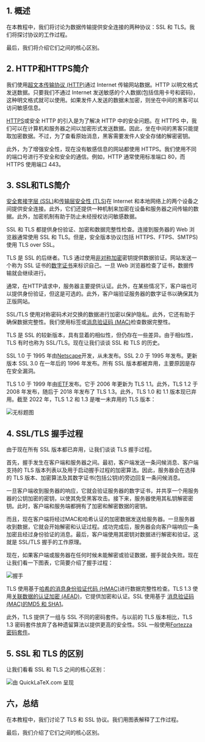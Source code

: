 ## 1. 概述

在本教程中，我们将讨论为数据传输提供安全连接的两种协议：SSL 和 TLS。我们将探讨协议的工作过程。

最后，我们将介绍它们之间的核心区别。

## 2. HTTP和HTTPS简介

我们使用[超文本传输协议 (HTTP)](https://www.baeldung.com/cs/popular-network-protocols)通过 Internet 传输网站数据。HTTP 以明文格式发送数据。只要我们不通过 Internet 发送敏感的个人数据(包括信用卡号和密码)，这种明文格式就可以使用。如果发件人发送的数据未加密，则坐在中间的黑客可以访问敏感信息。

[HTTPS](https://en.wikipedia.org/wiki/HTTPS)或安全 HTTP 的引入是为了解决 HTTP 中的安全问题。在 HTTPS 中，我们可以在计算机和服务器之间以加密形式发送数据。因此，坐在中间的黑客只能提取加密数据。不过，为了查看原始消息，黑客需要发件人安全存储的解密密钥。

此外，为了增强安全性，现在没有敏感信息的网站都使用 HTTPS。我们使用不同的端口号进行不安全和安全的通信。例如，HTTP 通常使用标准端口 80，而 HTTPS 使用端口 443。

## 3. SSL和TLS简介

[安全套接字层 (SSL)](https://www.baeldung.com/java-ssl)和[传输层安全性 (TLS)](https://en.wikipedia.org/wiki/Transport_Layer_Security)在 Internet 和本地网络上的两个设备之间提供安全连接。此外，它们还提供一种机制来加密在设备和服务器之间传输的数据。此外，加密机制有助于防止未经授权访问敏感数据。

SSL 和 TLS 都提供身份验证、加密和数据完整性检查。连接到服务器的 Web 浏览器通常使用 SSL 和 TLS。但是，安全版本协议(包括 HTTPS、FTPS、SMTPS)使用 TLS over SSL。

TLS 是 SSL 的后继者。TLS 通过使用[非对称加密](https://www.baeldung.com/cs/symmetric-vs-asymmetric-cryptography)密钥提供数据验证。网站发送一个称为 SSL 证书的[数字证书](https://www.baeldung.com/import-cer-file-into-truststore)来标识自己。一旦 Web 浏览器检查了证书，数据传输就会继续进行。

通常，在HTTP请求中，服务器主要提供认证。此外，在某些情况下，客户端也可以提供身份验证，但这是可选的。此外，客户端验证服务器的数字证书以确保其为正版网站。

SSL/TLS 使用对称密码术对交换的数据进行加密以保护隐私。此外，它还有助于确保数据完整性。我们使用标签或[消息验证码 (MAC)](https://www.baeldung.com/java-mac-address)检查数据完整性。

TLS 是 SSL 的较新版本，具有显着的相似性，但仍存在一些差异。由于相似性，TLS 有时也称为 SSL/TLS。现在让我们谈谈 SSL 和 TLS 的历史。

SSL 1.0 于 1995 年由[Netscape](https://en.wikipedia.org/wiki/Netscape)开发，从未发布。SSL 2.0 于 1995 年发布。更新版本 SSL 3.0 在一年后的 1996 年发布。所有 SSL 版本都被弃用，主要原因是存在安全漏洞。

TLS 1.0 于 1999 年由[IETF](https://en.wikipedia.org/wiki/Internet_Engineering_Task_Force)发布。它于 2006 年更新为 TLS 1.1。此外，TLS 1.2 于 2008 年发布，随后于 2018 年发布了 TLS 1.3。此外，TLS 1.0 和 1.1 版本现已弃用。截至 2022 年，TLS 1.2 和 1.3 是唯一未弃用的 TLS 版本：

![无标题图](https://www.baeldung.com/wp-content/uploads/sites/4/2022/03/Untitled-Diagram.drawio-2.png)

## 4. SSL/TLS 握手过程

由于现在所有 SSL 版本都已弃用，让我们谈谈 TLS 握手过程。

首先，握手发生在客户端和服务器之间。最初，客户端发送一条问候消息、客户端支持的 TLS 版本列表以及用于启动握手过程的加密算法。因此，服务器会在选择的 TLS 版本、加密算法及其数字证书(包括公钥)的旁边回复一条问候消息。

一旦客户端收到服务器的响应，它就会验证服务器的数字证书，并共享一个用服务器的公钥加密的密钥，以使其免受黑客攻击。接下来，服务器使用其私钥解密密钥。此时，客户端和服务端都拥有了加密和解密数据的密钥。

而且，现在客户端将经过MAC和哈希认证的加密数据发送给服务器。一旦服务器收到数据，它就会开始解密和认证过程。成功完成后，服务器会向客户端响应一条加密且经过身份验证的消息。最后，客户端使用其密钥对数据进行解密和验证。这就是 SSL/TLS 握手的工作原理。

现在，如果客户端或服务器在任何时候未能解密或验证数据，握手就会失败。现在让我们看一下图表，它简要介绍了握手过程：

![握手](https://www.baeldung.com/wp-content/uploads/sites/4/2022/03/handshake.png)

TLS 使用基于[哈希的消息身份验证代码 (HMAC)](https://www.baeldung.com/java-hmac)进行数据完整性检查。TLS 1.3 使用[关联数据的认证加密 (AEAD)](https://en.wikipedia.org/wiki/Authenticated_encryption)，它提供加密和认证。SSL 使用基于 [消息验证码 (MAC)的](https://en.wikipedia.org/wiki/Message_authentication_code)[MD5 和 SHA1](https://www.baeldung.com/cs/md5-vs-sha-algorithms)。

此外，TLS 提供了一组与 SSL 不同的密码套件。与以前的 TLS 版本相比，TLS 1.3 密码套件放弃了各种遗留算法以提供更高的安全性。SSL 一般使用[Fortezza 密码套件](https://en.wikipedia.org/wiki/Fortezza)。

## 5. SSL 和 TLS 的区别

让我们看看 SSL 和 TLS 之间的核心区别：

![由 QuickLaTeX.com 呈现](https://www.baeldung.com/wp-content/ql-cache/quicklatex.com-e8f5632ee2ec9cd0fc7d1797a6aabad1_l3.svg)

## 六，总结

在本教程中，我们讨论了 TLS 和 SSL 协议。我们用图表解释了工作过程。

最后，我们介绍了它们之间的核心区别。